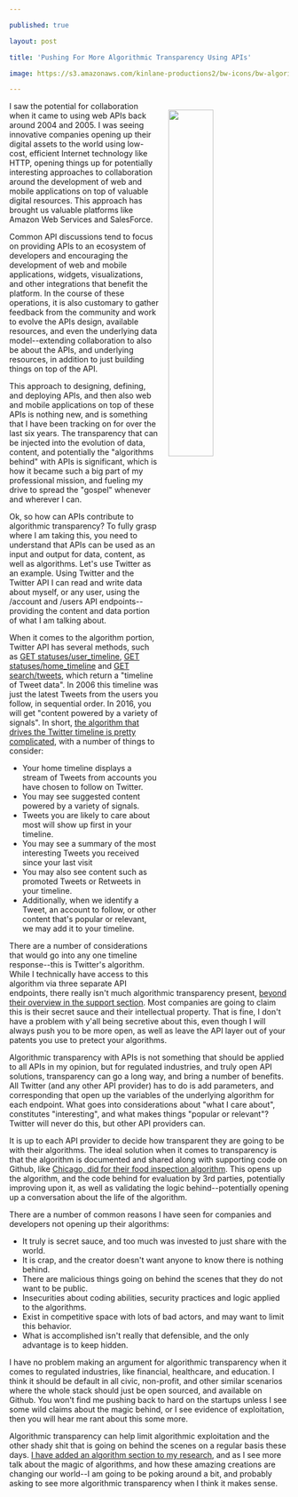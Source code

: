 ---
published: true
layout: post
title: 'Pushing For More Algorithmic Transparency Using APIs'
image: https://s3.amazonaws.com/kinlane-productions2/bw-icons/bw-algorithmic-transparency-2.png
---

<p><img style="padding: 15px;" src="https://s3.amazonaws.com/kinlane-productions2/bw-icons/bw-algorithmic-transparency-2.png" alt="" width="40%" align="right" />
<p>I saw the potential for collaboration when it came to using web APIs back around 2004 and 2005. I was seeing innovative companies opening up their digital assets to the world using low-cost, efficient Internet technology like HTTP, opening things up for potentially interesting approaches to collaboration around the development of web and mobile applications on top of valuable digital resources. This approach has brought us valuable platforms like Amazon Web Services and SalesForce.&nbsp;
<p>Common API discussions tend to focus on providing APIs to an ecosystem of developers&nbsp;and encouraging the development of&nbsp;web and mobile applications, widgets, visualizations, and other integrations that benefit the platform. In the course of these operations, it is also customary to gather feedback from the community&nbsp;and work to evolve the APIs design, available resources, and even the underlying data model--extending collaboration to also be about the APIs, and underlying resources, in addition to just building things on top of the API.
<p>This approach to designing, defining, and deploying APIs, and then also web and mobile applications on top of these APIs is nothing new, and is something that I have been tracking on for over the last six years. The transparency that can be injected into the evolution of data, content, and potentially the "algorithms behind" with APIs is significant, which is how it became such a big part of my professional mission, and fueling my drive to spread the "gospel" whenever and wherever I can.&nbsp;
<p>Ok, so how can APIs contribute to algorithmic transparency? To fully grasp where I am taking this, you need to understand that APIs can be used as an input and output for data, content, as well as algorithms. Let's use Twitter as an example. Using Twitter and the Twitter API I can read and write data about myself, or any user, using the /account and /users API endpoints--providing the content and data portion of what I am talking about.
<p>When it comes to the algorithm portion, Twitter API has several methods, such as&nbsp;<a href="https://dev.twitter.com/rest/reference/get/statuses/user_timeline">GET statuses/user_timeline</a>,&nbsp;<a href="https://dev.twitter.com/rest/reference/get/statuses/home_timeline">GET statuses/home_timeline</a>&nbsp;and&nbsp;<a href="https://dev.twitter.com/rest/reference/get/search/tweets">GET search/tweets</a>, which return a "timeline of Tweet data". In 2006 this timeline was just the latest Tweets from the users you follow, in sequential order. In 2016, you will get "content powered by a variety of signals". In short, <a href="https://support.twitter.com/articles/164083">the algorithm that drives the Twitter timeline is pretty complicated</a>, with a number of things to consider:
<ul>
<li>Your home timeline displays a stream of Tweets from accounts you have chosen to follow on Twitter.&nbsp;</li>
<li>You may see suggested content powered by a variety of signals.&nbsp;</li>
<li>Tweets you are likely to care about most will show up first in your timeline.&nbsp;</li>
<li>You may see a summary of the most interesting Tweets you received since your last visit</li>
<li>You may also see content such as promoted Tweets or Retweets in your timeline.</li>
<li>Additionally, when we identify a Tweet, an account to follow, or other content that's popular or relevant, we may add it to your timeline.</li>
</ul>
<p>There are a number of considerations that would go into any one timeline response--this is Twitter's algorithm. While I technically have access to this algorithm via three separate API endpoints, there really isn't much algorithmic transparency present, <a href="https://support.twitter.com/articles/164083">beyond their overview in the support section</a>. Most companies are going to claim this is their secret sauce and their intellectual property. That is fine, I don't have a problem with y'all being secretive about this, even though I will always push you to be more open, as well as leave the API layer out of your patents you use to pretect your algorithms.
<p>Algorithmic transparency with APIs is not something that should be applied to all APIs in my opinion, but for regulated industries, and truly open API solutions, transparency can go a long way, and bring a number of benefits. All Twitter (and any other API provider) has to do is add parameters, and corresponding that open up the variables of the underlying algorithm for each endpoint. What goes into considerations about "what I care about", constitutes "interesting", and what makes things "popular or relevant"? Twitter will never do this, but other API providers can.
<p>It is up to each API provider to decide how transparent they are going to be with their algorithms. The ideal solution when it comes to transparency is that the algorithm is documented and shared along with supporting&nbsp;code on Github, like <a href="https://github.com/Chicago/food-inspections-evaluation">Chicago, did for their food inspection algorithm</a>. This opens up the algorithm, and the code behind for evaluation by 3rd parties, potentially improving upon it, as well as validating the logic behind--potentially opening up a conversation about the life of the algorithm.
<p>There are a number of common reasons I have seen for companies and developers not opening up their algorithms:
<ul>
<li>It truly is secret sauce, and too much was invested to just share with the world.</li>
<li>It is crap, and the creator doesn't want anyone to know there is nothing behind.</li>
<li>There are malicious things going on behind the scenes that they do not want to be public.</li>
<li>Insecurities about coding abilities, security practices and logic applied to the algorithms.</li>
<li>Exist in competitive space with lots of bad actors, and may want to limit this behavior.</li>
<li>What is accomplished isn't really that defensible, and the only advantage is to keep hidden.</li>
</ul>
<p>I have no problem making an argument for algorithmic transparency when it comes to regulated industries, like financial, healthcare, and education. I think it should be default in all civic, non-profit, and other similar scenarios where the whole stack should just be open sourced, and available on Github. You won't find me pushing back to hard on the startups unless I see some wild claims about the magic behind, or I see evidence of exploitation, then you will hear me rant about this some more.
<p>Algorithmic transparency can help limit algorithmic exploitation&nbsp;and the other shady shit that is going on behind the scenes on a regular basis these days. <a href="http://apievangelist.com">I have added an algorithm section to my research</a>, and as I see more talk about the magic of algorithms, and how these amazing creations are changing our world--I am going to be poking around a bit, and probably asking to see more algorithmic transparency when I think it makes sense.

